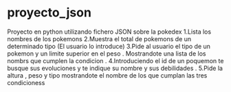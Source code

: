 # proyecto_json
Proyecto en python utilizando fichero JSON sobre la pokedex
1.Lista los nombres de los pokemons
2.Muestra el total de pokemons de un determinado tipo (El usuario lo introduce)
3.Pide al usuario el tipo de un pokemon y un limite superior en el peso . Mostrandote una lista de los nombrs que cumplen la condicion .
4.Introduciendo el id de un poquemon te busque sus evoluciones y te indique su nombre y sus debilidades .
5.Pide la altura , peso y tipo mostrandote el nombre de los que cumplan las tres condicioness